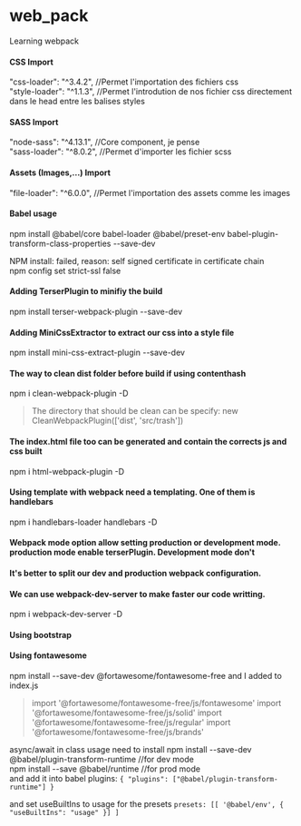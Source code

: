 # web_pack
Learning webpack

#### CSS Import
"css-loader": "^3.4.2", //Permet l'importation des fichiers css\
"style-loader": "^1.1.3", //Permet l'introdution de nos fichier css directement dans le head entre les balises styles

#### SASS Import
"node-sass": "^4.13.1", //Core component, je pense\
"sass-loader": "^8.0.2", //Permet d'importer les fichier scss

#### Assets (Images,...) Import
"file-loader": "^6.0.0", //Permet l'importation des assets comme les images

#### Babel usage
npm install @babel/core babel-loader @babel/preset-env babel-plugin-transform-class-properties --save-dev

NPM install: failed, reason: self signed certificate in certificate chain\
npm config set strict-ssl false

#### Adding TerserPlugin to minifiy the build
npm install terser-webpack-plugin --save-dev

#### Adding MiniCssExtractor to extract our css into a style file
npm install mini-css-extract-plugin --save-dev

#### The way to clean dist folder before build if using contenthash
npm i clean-webpack-plugin -D
> The directory that should be clean can be specify: new CleanWebpackPlugin(['dist', 'src/trash'])

#### The index.html file too can be generated and contain the corrects js and css built
npm i html-webpack-plugin -D

#### Using template with webpack need a templating. One of them is handlebars
npm i handlebars-loader handlebars -D

#### Webpack mode option allow setting production or development mode. production mode enable terserPlugin. Development mode don't

#### It's better to split our dev and production webpack configuration.

#### We can use webpack-dev-server to make faster our code writting.
npm i webpack-dev-server -D

#### Using bootstrap

#### Using fontawesome
npm install --save-dev @fortawesome/fontawesome-free
and I added to index.js
> import '@fortawesome/fontawesome-free/js/fontawesome'
> import '@fortawesome/fontawesome-free/js/solid'
> import '@fortawesome/fontawesome-free/js/regular'
> import '@fortawesome/fontawesome-free/js/brands'

async/await in class usage need to install
    npm install --save-dev @babel/plugin-transform-runtime //for dev mode\
    npm install --save @babel/runtime //for prod mode\
  and add it into babel plugins:
    `{
      "plugins": ["@babel/plugin-transform-runtime"]
    }`
  
  and set useBuiltIns to usage for the presets
    `presets: [[
      '@babel/env',
      {
        "useBuiltIns": "usage"
      }]
    ]`
